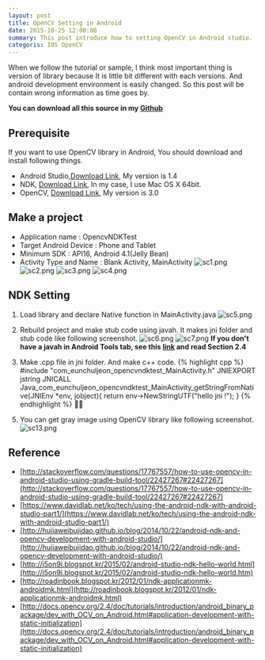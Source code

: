 ```yaml
---
layout: post
title: OpenCV Setting in Android
date: 2015-10-25 12:00:00
summary: This post introduce how to setting OpenCV in Android studio.
categoris: IOS OpenCV
---
```


When we follow the tutorial or sample, I think most important thing is version of library because It is little bit different with each versions. And android development environment is easily changed. So this post will be contain wrong information as time goes by.

**You can download all this source in my [Github](https://github.com/jsharp83/jsharp83.github.io/tree/master/source/android/OpencvNDKTest)**

## Prerequisite
If you want to use OpenCV library in Android, You should download and install following things.

* Android Studio,[Download Link](https://developer.android.com/sdk/index.html), My version is 1.4
* NDK, [Download Link](https://developer.android.com/ndk/downloads/index.html), In my case, I use Mac OS X 64bit.
* OpenCV, [Download Link](http://opencv.org/downloads.html), My version is 3.0

## Make a project
* Application name : OpencvNDKTest
* Target Android Device : Phone and Tablet
* Minimum SDK : API16, Android 4.1(Jelly Bean)
* Activity Type and Name : Blank Activity, MainActivity
![sc1.png](https://raw.githubusercontent.com/jsharp83/jsharp83.github.io/master/images/2015_10_25/sc1.png)
![sc2.png](https://raw.githubusercontent.com/jsharp83/jsharp83.github.io/master/images/2015_10_25/sc2.png)
![sc3.png](https://raw.githubusercontent.com/jsharp83/jsharp83.github.io/master/images/2015_10_25/sc3.png)
![sc4.png](https://raw.githubusercontent.com/jsharp83/jsharp83.github.io/master/images/2015_10_25/sc4.png)

## NDK Setting
1. Load library and declare Native function in MainActivity.java
![sc5.png](https://raw.githubusercontent.com/jsharp83/jsharp83.github.io/master/images/2015_10_25/sc5.png)

2. Rebuild project and make stub code using javah. It makes jni folder and stub code like following screenshot.
![sc6.png](https://raw.githubusercontent.com/jsharp83/jsharp83.github.io/master/images/2015_10_25/sc6.png)
![sc7.png](https://raw.githubusercontent.com/jsharp83/jsharp83.github.io/master/images/2015_10_25/sc7.png)
**If you don't have a javah in Android Tools tab, see this [link](http://hujiaweibujidao.github.io/blog/2014/10/22/android-ndk-and-opencv-development-with-android-studio/) and read Section 2.4**

3. Make .cpp file in jni folder. And make c++ code.
{% highlight cpp %}
#include "com_eunchuljeon_opencvndktest_MainActivity.h"
JNIEXPORT jstring JNICALL Java_com_eunchuljeon_opencvndktest_MainActivity_getStringFromNative(JNIEnv *env, jobject){
return env->NewStringUTF("hello jni !");
}
{% endhighlight %}

<!--4. Make Android.mk and Application.mk in jni folder. LOCAL_MODULE need to same with System.loadLibrary("OpenCVNDKTest"); in MainActivity.java, LOCAL_SRC_FILE need to same with your cpp file.-->
<!--  * Android.mk-->
<!--  {% highlight bash %}-->
<!--LOCAL_PATH := $(call my-dir)-->
<!--include $(CLEAR_VARS)-->
<!--LOCAL_MODULE    := OpenCVNDKTest-->
<!--LOCAL_SRC_FILES := main.cpp-->
<!--LOCAL_LDLIBS := -llog-->
<!--include $(BUILD_SHARED_LIBRARY)-->
<!--  {% endhighlight %}-->
<!--  *	Application.mk-->
<!--  {% highlight bash %}-->
<!--    APP_ABI=all-->
<!--  {% endhighlight %}-->
<!---->
<!--5. You should change the gradle setting for using NDK.-->
<!--  * Add _android.useDeprecatedNdk=true_ in PROJECT_HOME/gradle.properties-->
<!--  ![sc8.png](https://raw.githubusercontent.com/jsharp83/jsharp83.github.io/master/images/2015_10_25/sc8.png)-->
<!--  * Set NDK Path _ndk.dir_ in PROJECT_HOME/local.properties-->
<!--  ![sc9.png](https://raw.githubusercontent.com/jsharp83/jsharp83.github.io/master/images/2015_10_25/sc9.png)-->
<!--  * change build.gradle like following. If you have more information about this, see this [link](http://hujiaweibujidao.github.io/blog/2014/10/22/android-ndk-and-opencv-development-with-android-studio/)-->
<!---->
<!--    {% highlight bash %}-->
<!--apply plugin: 'com.android.application'-->
<!---->
<!--android {-->
<!--compileSdkVersion 23-->
<!--buildToolsVersion "23.0.1"-->
<!---->
<!--defaultConfig {-->
<!--applicationId "com.eunchuljeon.opencvndktest"-->
<!--minSdkVersion 16-->
<!--targetSdkVersion 23-->
<!--versionCode 1-->
<!--versionName "1.0"-->
<!---->
<!--ndk{-->
<!--moduleName "OpenCVNDKTest"-->
<!--}-->
<!--}-->
<!---->
<!--    {% endhighlight %}-->
<!---->
<!--6. change content_main.xml and MainActivity,java.-->
<!--    {% highlight xml %}-->
<!--<?xml version="1.0" encoding="utf-8"?>-->
<!--<RelativeLayout xmlns:android="http://schemas.android.com/apk/res/android"-->
<!--xmlns:tools="http://schemas.android.com/tools"-->
<!--xmlns:app="http://schemas.android.com/apk/res-auto" android:layout_width="match_parent"-->
<!--android:layout_height="match_parent" android:paddingLeft="@dimen/activity_horizontal_margin"-->
<!--android:paddingRight="@dimen/activity_horizontal_margin"-->
<!--android:paddingTop="@dimen/activity_vertical_margin"-->
<!--android:paddingBottom="@dimen/activity_vertical_margin"-->
<!--app:layout_behavior="@string/appbar_scrolling_view_behavior"-->
<!--tools:showIn="@layout/activity_main" tools:context=".MainActivity">-->
<!---->
<!--<TextView android:id="@+id/textView" android:text="Hello World!" android:layout_width="wrap_content"-->
<!--android:layout_height="wrap_content" />-->
<!--</RelativeLayout>-->
<!--    {% endhighlight %}-->
<!---->
<!--    {% highlight java %}-->
<!--package com.eunchuljeon.opencvndktest;-->
<!---->
<!--import android.os.Bundle;-->
<!--import android.support.design.widget.FloatingActionButton;-->
<!--import android.support.design.widget.Snackbar;-->
<!--import android.support.v7.app.AppCompatActivity;-->
<!--import android.support.v7.widget.Toolbar;-->
<!--import android.view.View;-->
<!--import android.view.Menu;-->
<!--import android.view.MenuItem;-->
<!--import android.widget.TextView;-->
<!---->
<!--public class MainActivity extends AppCompatActivity {-->
<!--static {-->
<!--System.loadLibrary("hello-jni");-->
<!--}-->
<!---->
<!--public native String getStringFromNative();-->
<!---->
<!--@Override-->
<!--protected void onCreate(Bundle savedInstanceState) {-->
<!--super.onCreate(savedInstanceState);-->
<!--setContentView(R.layout.activity_main);-->
<!---->
<!--TextView view = (TextView) findViewById(R.id.textView);-->
<!--view.setText(getStringFromNative());-->
<!--}-->
<!---->
<!--    {% endhighlight %} -->
<!---->
<!--7. If you see 'hello-jni' string on your simulator, it is end of NDK setting.-->
<!--![sc10.png](https://raw.githubusercontent.com/jsharp83/jsharp83.github.io/master/images/2015_10_25/sc10.png)-->
<!---->
<!--## OpenCV Setting-->
<!--Following part, this [link](http://hujiaweibujidao.github.io/blog/2014/10/22/android-ndk-and-opencv-development-with-android-studio/) is very helpful for me.-->
<!--1. Change the Android.mk in the jni folder. You should set the opencvroot path.-->
<!--{% highlight bash %}-->
<!---->
<!--LOCAL_PATH := $(call my-dir)-->
<!--include $(CLEAR_VARS)-->
<!---->
<!--#opencv-->
<!--OPENCVROOT:= -->
<!--OPENCV_CAMERA_MODULES:=off-->
<!--OPENCV_INSTALL_MODULES:=on-->
<!--OPENCV_LIB_TYPE:=SHARED-->
<!--include ${OPENCVROOT}/sdk/native/jni/OpenCV.mk-->
<!--LOCAL_MODULE    := OpenCVNDKTest-->
<!--LOCAL_SRC_FILES := main.cpp-->
<!--LOCAL_LDLIBS := -llog-->
<!--include $(BUILD_SHARED_LIBRARY)-->
<!---->
<!--{% endhighlight %}-->
<!---->
<!--2. Add ndk-build tool and build.-->
<!--{% highlight %}-->
<!--NDK_PROJECT_PATH=$ModuleFileDir$/build/intermediates/ndk NDK_LIBS_OUT=$ModuleFileDir$/src/main/jniLibs NDK_APPLICATION_MK=$ModuleFileDir$/src/main/jni/Application.mk APP_BUILD_SCRIPT=$ModuleFileDir$/src/main/jni/Android.mk V=1-->
<!--{% endhighlight %}-->
<!--![sc11.png](https://raw.githubusercontent.com/jsharp83/jsharp83.github.io/master/images/2015_10_25/sc11.png)-->
<!---->
<!--3. Change content_main.xml to show image and button like following image.-->
<!--![sc12.png](https://raw.githubusercontent.com/jsharp83/jsharp83.github.io/master/images/2015_10_25/sc12.png)-->
<!---->
<!--4. Change the MainActivity.java to use OpenCV-->
<!--{% highlight java %}-->
<!--public class MainActivity extends AppCompatActivity {-->
<!---->
<!--static{-->
<!--if (!OpenCVLoader.initDebug()) {-->
<!--// Handle initialization error-->
<!--} else {-->
<!--System.loadLibrary("OpenCVNDKTest");-->
<!--}-->
<!--}-->
<!---->
<!--public void makeGrayImage(View view){-->
<!--System.out.println("Make gray image using OpenCV");-->
<!---->
<!--Bitmap image = BitmapFactory.decodeResource(getResources(),R.drawable.test);-->
<!--Mat imageMat = new Mat( image.getHeight(), image.getWidth(), CvType.CV_8U, new Scalar(4));-->
<!--Utils.bitmapToMat(image, imageMat);-->
<!--cvtColor(imageMat, imageMat, COLOR_RGBA2GRAY);-->
<!--Utils.matToBitmap(imageMat, image);-->
<!--ImageView imageView = (ImageView) findViewById(R.id.imageView1);-->
<!--imageView.setImageBitmap(image);-->
<!--}-->
<!---->
<!--{% endhighlight %}-->

5. You can get gray image using OpenCV library like following screenshot.
![sc13.png](https://raw.githubusercontent.com/jsharp83/jsharp83.github.io/master/images/2015_10_25/sc13.png)
 
## Reference
* [http://stackoverflow.com/questions/17767557/how-to-use-opencv-in-android-studio-using-gradle-build-tool/22427267#22427267](http://stackoverflow.com/questions/17767557/how-to-use-opencv-in-android-studio-using-gradle-build-tool/22427267#22427267)  
* [https://www.davidlab.net/ko/tech/using-the-android-ndk-with-android-studio-part1/](https://www.davidlab.net/ko/tech/using-the-android-ndk-with-android-studio-part1/)
* [http://hujiaweibujidao.github.io/blog/2014/10/22/android-ndk-and-opencv-development-with-android-studio/](http://hujiaweibujidao.github.io/blog/2014/10/22/android-ndk-and-opencv-development-with-android-studio/)
* [http://i5on9i.blogspot.kr/2015/02/android-studio-ndk-hello-world.html](http://i5on9i.blogspot.kr/2015/02/android-studio-ndk-hello-world.htm)
* [http://roadinbook.blogspot.kr/2012/01/ndk-applicationmk-androidmk.html](http://roadinbook.blogspot.kr/2012/01/ndk-applicationmk-androidmk.html)
* [http://docs.opencv.org/2.4/doc/tutorials/introduction/android_binary_package/dev_with_OCV_on_Android.html#application-development-with-static-initialization](http://docs.opencv.org/2.4/doc/tutorials/introduction/android_binary_package/dev_with_OCV_on_Android.html#application-development-with-static-initialization)